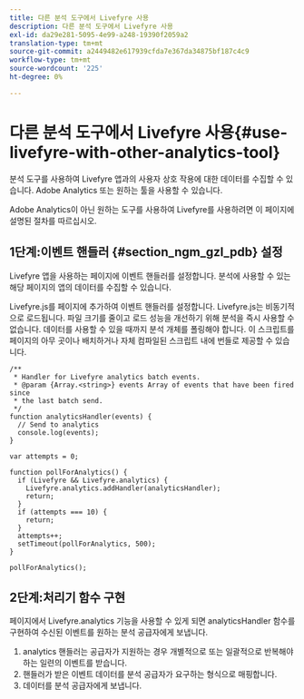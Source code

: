 ```yaml
---
title: 다른 분석 도구에서 Livefyre 사용
description: 다른 분석 도구에서 Livefyre 사용
exl-id: da29e281-5095-4e99-a248-19390f2059a2
translation-type: tm+mt
source-git-commit: a2449482e617939cfda7e367da34875bf187c4c9
workflow-type: tm+mt
source-wordcount: '225'
ht-degree: 0%

---
```


# 다른 분석 도구에서 Livefyre 사용{#use-livefyre-with-other-analytics-tool}

분석 도구를 사용하여 Livefyre 앱과의 사용자 상호 작용에 대한 데이터를 수집할 수 있습니다. Adobe Analytics 또는 원하는 툴을 사용할 수 있습니다.

Adobe Analytics이 아닌 원하는 도구를 사용하여 Livefyre를 사용하려면 이 페이지에 설명된 절차를 따르십시오.

## 1단계:이벤트 핸들러 {#section_ngm_gzl_pdb} 설정

Livefyre 앱을 사용하는 페이지에 이벤트 핸들러를 설정합니다. 분석에 사용할 수 있는 해당 페이지의 앱의 데이터를 수집할 수 있습니다.

Livefyre.js를 페이지에 추가하여 이벤트 핸들러를 설정합니다. Livefyre.js는 비동기적으로 로드됩니다. 파일 크기를 줄이고 로드 성능을 개선하기 위해 분석을 즉시 사용할 수 없습니다. 데이터를 사용할 수 있을 때까지 분석 개체를 폴링해야 합니다. 이 스크립트를 페이지의 아무 곳이나 배치하거나 자체 컴파일된 스크립트 내에 번들로 제공할 수 있습니다.

```
/** 
 * Handler for Livefyre analytics batch events. 
 * @param {Array.<string>} events Array of events that have been fired since 
 * the last batch send. 
 */ 
function analyticsHandler(events) { 
  // Send to analytics 
  console.log(events); 
} 
 
var attempts = 0; 
 
function pollForAnalytics() { 
  if (Livefyre && Livefyre.analytics) { 
    Livefyre.analytics.addHandler(analyticsHandler); 
    return; 
  } 
  if (attempts === 10) { 
    return; 
  } 
  attempts++; 
  setTimeout(pollForAnalytics, 500); 
} 
 
pollForAnalytics(); 
```

## 2단계:처리기 함수 구현

페이지에서 Livefyre.analytics 기능을 사용할 수 있게 되면 analyticsHandler 함수를 구현하여 수신된 이벤트를 원하는 분석 공급자에게 보냅니다.

1. analytics 핸들러는 공급자가 지원하는 경우 개별적으로 또는 일괄적으로 반복해야 하는 일련의 이벤트를 받습니다.
1. 핸들러가 받은 이벤트 데이터를 분석 공급자가 요구하는 형식으로 매핑합니다.
1. 데이터를 분석 공급자에게 보냅니다.
